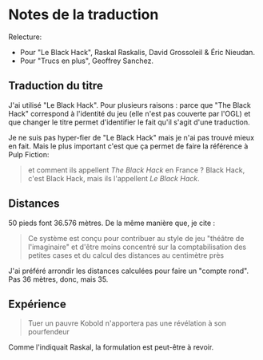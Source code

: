 # Notes de la traduction

Relecture:

* Pour "Le Black Hack", Raskal Raskalis, David Grossoleil & Éric Nieudan.
* Pour "Trucs en plus", Geoffrey Sanchez.

## Traduction du titre

J'ai utilisé "Le Black Hack". Pour plusieurs raisons : parce que "The Black Hack" correspond à l'identité du jeu (elle n'est pas couverte par l'OGL) et que changer le titre permet d'identifier le fait qu'il s'agit d'une traduction.

Je ne suis pas hyper-fier de "Le Black Hack" mais je n'ai pas trouvé mieux en fait. Mais le plus important c'est que ça permet de faire la référence à Pulp Fiction:

> et comment ils appellent *The Black Hack* en France ? Black Hack, c'est Black Hack, mais ils l'appellent *Le Black Hack*.

## Distances

50 pieds font 36.576 mètres. De la même manière que, je cite :

> Ce système est conçu pour contribuer au style de jeu "théâtre de l'imaginaire" et d'être moins concentré sur la comptabilisation des petites cases et du calcul des distances au centimètre près

J'ai préféré arrondir les distances calculées pour faire un "compte rond". Pas 36 mètres, donc, mais 35.

## Expérience

> Tuer un pauvre Kobold n'apportera pas une révélation à son pourfendeur

Comme l'indiquait Raskal, la formulation est peut-être à revoir.
